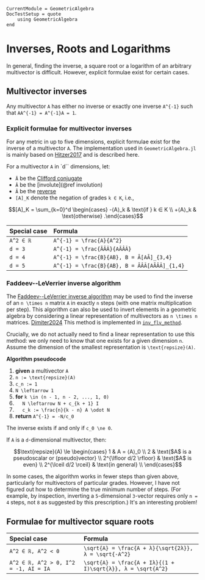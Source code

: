 ```@meta
CurrentModule = GeometricAlgebra
DocTestSetup = quote
	using GeometricAlgebra
end
```

# Inverses, Roots and Logarithms

In general, finding the inverse, a square root or a logarithm of an arbitrary multivector is difficult. However, explicit formulae exist for certain cases.

## Multivector inverses

Any multivector ``A`` has either no inverse or exactly one inverse ``A^{-1}`` such that ``AA^{-1} = A^{-1}A = 1``.



### Explicit formulae for multivector inverses


For any metric in up to five dimensions, explicit formulae exist for the inverse of a multivector ``A``.
The implementation used in `GeometricAlgebra.jl` is mainly based on [Hitzer2017](@cite) and is described here.

For a multivector ``A`` in `d`` dimensions, let:

- ``Ā`` be the [Clifford conjugate](@ref "Clifford conjugation")
- ``Â`` be the [involute](@ref involution)
- ``Ã`` be the [reverse](@ref "Reversion")
- ``[A]_K`` denote the negation of grades ``k ∈ K``, i.e.,
```math
[A]_K = \sum_{k=0}^d \begin{cases}
	-⟨A⟩_k & \text{if } k ∈ K \\
	+⟨A⟩_k & \text{otherwise}
.\end{cases}
```

| Special case | Formula |
|:-------------|:--------|
| ``A^2 ∈ ℝ`` | ``A^{-1} = \frac{A}{A^2}`` 
| ``d = 3`` | ``A^{-1} = \frac{ĀÂÃ}{AĀÂÃ}``
| ``d = 4`` | ``A^{-1} = \frac{B}{AB}, B = Ā[AĀ]_{3,4}``
| ``d = 5`` | ``A^{-1} = \frac{B}{AB}, B = ĀÂÃ[AĀÂÃ]_{1,4}``


### Faddeev--LeVerrier inverse algorithm

The [Faddeev--LeVerrier inverse algorithm](https://en.wikipedia.org/wiki/Faddeev–LeVerrier_algorithm) may be used to find the inverse of an ``n \times n`` matrix ``A`` in exactly ``n`` steps (with one matrix multiplication per step).
This algorithm can also be used to invert elements in a geometric algebra by considering a linear representation of multivectors as ``n \times n`` matrices. [Dimiter2024](@cite)
This method is implemented in [`inv_flv_method`](@ref).

Crucially, we do not actually need to find a linear representation to use this method: we only need to know that one exists for a given dimension ``n``.
Assume the dimension of the smallest representation is ``\text{repsize}(A)``.

**Algorithm pseudocode**
1. **given** a multivector ``A``
1. ``n := \text{repsize}(A)``
1. ``c_n := 1``
1. ``N \leftarrow 1``
1. **for** ``k \in (n - 1, n - 2, ..., 1, 0)``
1.   ``N \leftarrow N + c_{k + 1} I``
1.   ``c_k := \frac{n}{k - n} A \odot N``
1. **return** ``A^{-1} = -N/c_0``

The inverse exists if and only if ``c_0 \ne 0``.

If ``A`` is a ``d``-dimensional multivector, then:
```math
\text{repsize}(A) \le \begin{cases}
	1 & A = ⟨A⟩_0 \\
	2 & \text{$A$ is a pseudoscalar or (pseudo)vector} \\
	2^{\lfloor d/2 \rfloor} & \text{$A$ is even} \\
	2^{\lceil d/2 \rceil} & \text{in general} \\
\end{cases}
```
In some cases, the algorithm works in fewer steps than given above, particularly for multivectors of particular grades.
However, I have not figured out how to determine the true minimum number of steps.
(For example, by inspection, inverting a ``5``-dimensional ``3``-vector requires only ``n = 4`` steps, not ``8`` as suggested by this prescription.)
It's an interesting problem!


## Formulae for multivector square roots

| Special case | Formula |
|:-------------|:--------|
| ``A^2 ∈ ℝ, A^2 < 0`` | ``\sqrt{A} = \frac{A + λ}{\sqrt{2λ}}, λ = \sqrt{-A^2}`` 
| ``A^2 ∈ ℝ, A^2 > 0, I^2 = -1, AI = IA`` | ``\sqrt{A} = \frac{A + Iλ}{(1 + I)\sqrt{λ}}, λ = \sqrt{A^2}`` 

